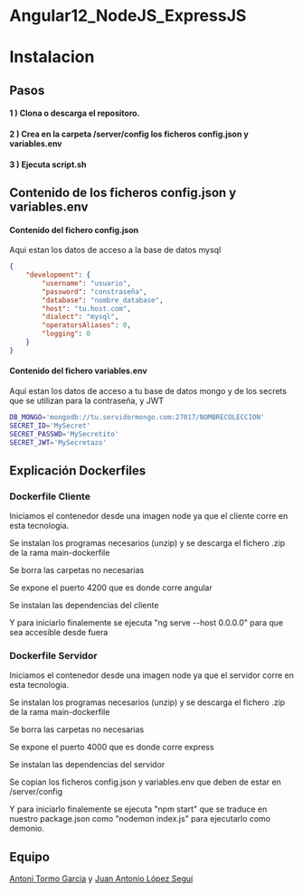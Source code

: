 # Angular12_NodeJS_ExpressJS
 
# Instalacion


## Pasos

#### 1 ) Clona o descarga el repositoro.
#### 2 ) Crea en la carpeta /server/config los ficheros config.json y variables.env
#### 3 ) Ejecuta script.sh
## Contenido de los ficheros config.json y variables.env

#### Contenido del fichero config.json
Aqui estan los datos de acceso a la base de datos mysql

```json
{
    "development": {
        "username": "usuario",
        "password": "constraseña",
        "database": "nombre_database",
        "host": "tu.host.com",
        "dialect": "mysql",
        "operatorsAliases": 0,
        "logging": 0
    }
}
```

#### Contenido del fichero variables.env

Aqui estan los datos de acceso a tu base de datos mongo y de los secrets que se utilizan para la contraseña, y JWT
```bash
DB_MONGO='mongodb://tu.servidormongo.com:27017/NOMBRECOLECCION'
SECRET_ID='MySecret'
SECRET_PASSWD='MySecretito'
SECRET_JWT='MySecretazo'
```


## Explicación Dockerfiles

### Dockerfile Cliente

Iniciamos el contenedor desde una imagen node ya que el cliente corre en esta tecnologia.

Se instalan los programas necesarios (unzip) y se descarga el fichero .zip de la rama main-dockerfile

Se borra las carpetas no necesarias

Se expone el puerto 4200 que es donde corre angular

Se instalan las dependencias del cliente

Y para iniciarlo finalemente se ejecuta "ng serve --host 0.0.0.0" para que sea accesible desde fuera


### Dockerfile Servidor

Iniciamos el contenedor desde una imagen node ya que el servidor corre en esta tecnologia.

Se instalan los programas necesarios (unzip) y se descarga el fichero .zip de la rama main-dockerfile

Se borra las carpetas no necesarias

Se expone el puerto 4000 que es donde corre express

Se instalan las dependencias del servidor

Se copian los ficheros config.json y variables.env que deben de estar en /server/config

Y para iniciarlo finalemente se ejecuta "npm start" que se traduce en nuestro package.json como "nodemon index.js" para ejecutarlo como demonio.

## Equipo
[Antoni Tormo Garcia](https://github.com/antonitg)
 y 
[Juan Antonio López Seguí](https://github.com/jals-es)
